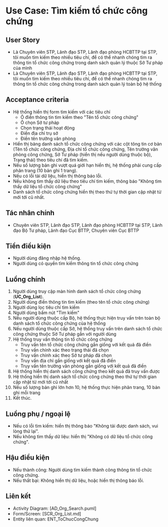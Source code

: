 # Use Case: Tìm kiếm tổ chức công chứng

## User Story
- Là Chuyên viên STP, Lãnh đạo STP, Lãnh đạo phòng HCBTTP tại STP, tôi muốn tìm kiếm theo nhiều tiêu chí, để có thể nhanh chóng tìm ra thông tin tổ chức công chứng trong danh sách quản lý thuộc Sở Tư pháp của mình
- Là Chuyên viên STP, Lãnh đạo STP, Lãnh đạo phòng HCBTTP tại STP, tôi muốn tìm kiếm theo nhiều tiêu chí, để có thể nhanh chóng tìm ra thông tin tổ chức công chứng trong danh sách quản lý toàn bộ hệ thống

## Acceptance criteria
- Hệ thống hiển thị form tìm kiếm với các tiêu chí
    - Ô điền thông tin tìm kiếm theo "Tên tổ chức công chứng"
    - Ô chọn Sở tư pháp
    - Chọn trạng thái hoạt động 
    - Điền địa chỉ trụ sở
    - Điền tên trưởng văn phòng
- Hiển thị bảng danh sách tổ chức công chứng với các cột tông tin cơ bản (Tên tổ chức công chứng, Địa chỉ tổ chức công chứng, Tên trưởng văn phòng công chứng, Sở Tư pháp (hiển thị nếu người dùng thuộc bộ), Trạng thái) theo tiêu chí đã tìm kiếm.
- Nếu số lượng bản ghi vượt quá giới hạn hiển thị, hệ thống phải cung cấp phân trang (10 bản ghi 1 trang).
- Nếu có lỗi tải dữ liệu, hiển thị thông báo lỗi.
- Nếu không tìm thấy dữ liệu theo tiêu chí tìm kiếm, thông báo "Không tìm thấy dữ liệu tổ chức công chứng"
- Danh sách tổ chức công chứng hiển thị theo thứ tự thời gian cập nhật từ mới tới cũ nhất.

## Tác nhân chính
- Chuyên viên STP, Lãnh đạo STP, Lãnh đạo phòng HCBTTP tại STP, Lãnh đạo Bộ Tư pháp, Lãnh đạo Cục BTTP, Chuyên viên Cục BTTP

## Tiền điều kiện
- Người dùng đăng nhập hệ thống.
- Người dùng có quyền tìm kiếm thông tin tổ chức công chứng

## Luồng chính
1. Người dùng truy cập màn hình danh sách tổ chức công chứng (**UC_Org_List**).
2. Người dùng điền thông tin tìm kiếm (theo tên tổ chức công chứng)
3. Người dùng lọc tiêu chí tìm kiếm
4. Người dùng bấm nút "Tìm kiếm"
5. Nếu người dùng thuộc cấp Bộ, hệ thống thực hiện truy vấn trên toàn bộ danh sách tổ chức công chứng của hệ thống
6. Nếu người dùng thuộc cấp Sở, hệ thống truy vấn trên danh sách tổ chức công chứng thuộc Sở Tư pháp gắn với người dùng
7. Hệ thống truy vấn thông tin tổ chức công chứng
    - Truy vấn tên tổ chức công chứng gần giống với kết quả đã điền
    - Truy vấn chính xác theo trạng thái đã chọn
    - Truy vấn chính xác theo Sở tư pháp đã chọn
    - Truy vấn địa chỉ gần giống với kết quả đã điền
    - Truy vấn tên trưởng văn phòng gần giống với kết quả đã điền
8. Hệ thống hiển thị danh sách công chứng theo kết quả đã truy vấn được
9. Hệ thống hiển thị danh sách tổ chức công chứng theo thứ tự thời gian cập nhật từ mới tới cũ nhất
10. Nếu số lượng bản ghi lớn hơn 10, hệ thống thực hiện phân trang, 10 bản ghi mỗi trang
11. Kết thúc.

## Luồng phụ / ngoại lệ
- Nếu có lỗi tìm kiếm: hiển thị thông báo "Không tải được danh sách, vui lòng thử lại".
- Nếu không tìm thấy dữ liệu: hiển thị "Không có dữ liệu tổ chức công chứng".

## Hậu điều kiện
- Nếu thành công: Người dùng tìm kiếm thành công thông tin tổ chức công chứng.
- Nếu thất bại: Không hiển thị dữ liệu, hoặc hiển thị thông báo lỗi.

## Liên kết
- Activity Diagram: [AD_Org_Search.puml]
- Form/Screen: [SCR_Org_List.md]
- Entity liên quan: ENT_ToChucCongChung
